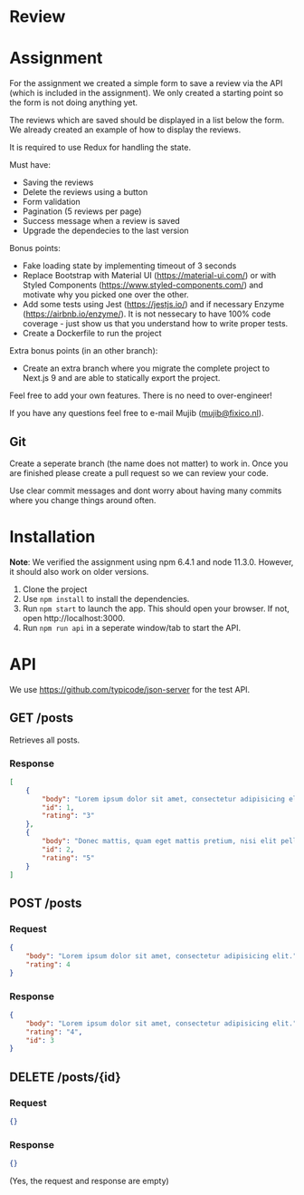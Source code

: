 # Review

# Assignment
For the assignment we created a simple form to save a review via the API (which is included in the assignment).
We only created a starting point so the form is not doing anything yet.

The reviews which are saved should be displayed in a list below the form.
We already created an example of how to display the reviews.

It is required to use Redux for handling the state.

Must have:

- Saving the reviews
- Delete the reviews using a button
- Form validation
- Pagination (5 reviews per page)
- Success message when a review is saved
- Upgrade the dependecies to the last version

Bonus points:

- Fake loading state by implementing timeout of 3 seconds
- Replace Bootstrap with Material UI (https://material-ui.com/) or with Styled Components (https://www.styled-components.com/) and motivate why you picked one over the other.
- Add some tests using Jest (https://jestjs.io/) and if necessary Enzyme (https://airbnb.io/enzyme/). It is not nessecary to have 100% code coverage - just show us that you understand how to write proper tests.
- Create a Dockerfile to run the project

Extra bonus points (in an other branch):

- Create an extra branch where you migrate the complete project to Next.js 9 and are able to statically export the project.

Feel free to add your own features. There is no need to over-engineer!

If you have any questions feel free to e-mail Mujib (mujib@fixico.nl).

## Git
Create a seperate branch (the name does not matter) to work in. Once you are finished please create a pull request so we can review your code.

Use clear commit messages and dont worry about having many commits where you change things around often.

# Installation
**Note**: We verified the assignment using npm 6.4.1 and node 11.3.0. However, it should also work on older versions.

1. Clone the project
2. Use `npm install` to install the dependencies.
3. Run `npm start` to launch the app. This should open your browser. If not, open http://localhost:3000.
4. Run `npm run api` in a seperate window/tab to start the API.

# API

We use https://github.com/typicode/json-server for the test API.

## GET /posts
Retrieves all posts.

### Response

```json
[
    {
        "body": "Lorem ipsum dolor sit amet, consectetur adipisicing elit.",
        "id": 1,
        "rating": "3"
    },
    {
        "body": "Donec mattis, quam eget mattis pretium, nisi elit pellentesque sapien, id consequat eros risus vel neque.",
        "id": 2,
        "rating": "5"
    }
]
```

## POST /posts

### Request

```json
{
    "body": "Lorem ipsum dolor sit amet, consectetur adipisicing elit.",
    "rating": 4
}
```

### Response

```json
{
    "body": "Lorem ipsum dolor sit amet, consectetur adipisicing elit.",
    "rating": "4",
    "id": 3
}
```

## DELETE /posts/{id}

### Request
```json
{}
```

### Response
```json
{}
```

(Yes, the request and response are empty)